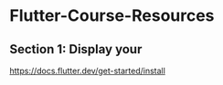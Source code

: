 # Flutter-Course-Resources
## Section 1: Display your 
https://docs.flutter.dev/get-started/install
